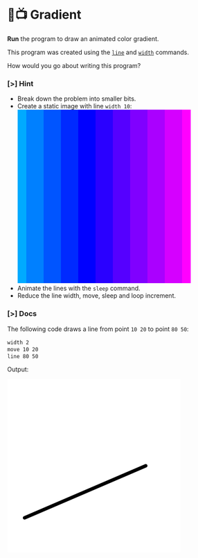 # 🌈📺 Gradient

**Run** the program to draw an animated color gradient.

This program was created using the [`line`] and [`width`] commands.

[`line`]: /docs/builtins.html#line
[`width`]: /docs/builtins.html#width

How would you go about writing this program?

### [>] Hint

- Break down the problem into smaller bits.
- Create a static image with line `width 10`:
  ![thick vertical lines](img/gradient-thick.svg)
- Animate the lines with the `sleep` command.
- Reduce the line width, move, sleep and loop increment.

### [>] Docs

The following code draws a line from point `10 20` to point `80 50`:

```evy
width 2
move 10 20
line 80 50
```

Output:

![Line from 10 20 to 80 50](img/gradient-line.svg)
